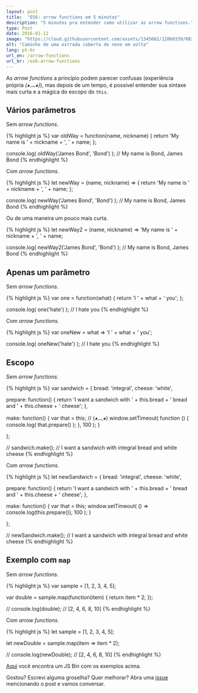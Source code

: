 ```yaml
---
layout: post
title:  "ES6: arrow functions em 5 minutos"
description: "5 minutos pra entender como utilizar as arrow functions."
type: Post
date: 2016-01-12
image: "https://cloud.githubusercontent.com/assets/1345662/12060339/882c0d30-af54-11e5-9f10-79da8f4f1f50.jpg"
alt: "Caminho de uma estrada coberta de neve em volta"
lang: pt-br
url_en: /arrow-functions
url_br: /es6-arrow-functions
---
```


As *arrow functions* a princípio podem parecer confusas (experiência própria *(◕︵◕)*), mas depois de um tempo, é possível entender sua sintaxe mais curta e a mágica do escopo do `this`.

## Vários parâmetros

Sem *arrow functions*. 

{% highlight js %}
var oldWay = function(name, nickname) {
  return 'My name is ' + nickname + ', ' + name;
};

console.log( oldWay('James Bond', 'Bond') );
// My name is Bond, James Bond
{% endhighlight %}

Com *arrow functions*.

{% highlight js %}
let newWay = (name, nickname) => {
  return 'My name is ' + nickname + ', ' + name;
};

console.log( newWay('James Bond', 'Bond') );
// My name is Bond, James Bond
{% endhighlight %}

Ou de uma maneira um pouco mais curta.

{% highlight js %}
let newWay2 = (name, nickname) => 'My name is ' + nickname + ', ' + name;

console.log( newWay2('James Bond', 'Bond') );
// My name is Bond, James Bond
{% endhighlight %}

## Apenas um parâmetro

Sem *arrow functions*.

{% highlight js %}
var one = function(what) {
  return 'I ' + what + ' you';
};

console.log( one('hate') );
// I hate you
{% endhighlight %}

Com *arrow functions*.

{% highlight js %}
var oneNew = what => 'I ' + what + ' you';

console.log( oneNew('hate') );
// I hate you
{% endhighlight %}

## Escopo

Sem *arrow functions*.

{% highlight js %}
var sandwich = {
  bread: 'integral',
  cheese: 'white',
  
  prepare: function() {
    return 'I want a sandwich with ' + this.bread + ' bread and ' + this.cheese + ' cheese';
  },
  
  make: function() {
    var that = this; // (◕︵◕)
    window.setTimeout( function () {
      console.log( that.prepare() );
    }, 100 );
  }
  
};

// sandwich.make();
// I want a sandwich with integral bread and white cheese
{% endhighlight %}

Com *arrow functions*.

{% highlight js %}
let newSandwich = {
  bread: 'integral',
  cheese: 'white',
  
  prepare: function() {
    return 'I want a sandwich with ' + this.bread + ' bread and ' + this.cheese + ' cheese';
  },
  
  make: function() {
    var that = this;
    window.setTimeout( () => console.log(this.prepare()), 100 );
  }
  
};

// newSandwich.make();
// I want a sandwich with integral bread and white cheese
{% endhighlight %}

## Exemplo com `map`

Sem *arrow functions*.

{% highlight js %}
var sample = [1, 2, 3, 4, 5];

var double = sample.map(function(item) {
  return item * 2;
});

// console.log(double);
// [2, 4, 6, 8, 10]
{% endhighlight %}

Com *arrow functions*.

{% highlight js %}
let sample = [1, 2, 3, 4, 5];

let newDouble = sample.map(item => item * 2);

// console.log(newDouble);
// [2, 4, 6, 8, 10]
{% endhighlight %}

[Aqui](http://jsbin.com/nogobe/edit?js,console) você encontra um JS Bin com os exemplos acima.

Gostou? Escrevi alguma groselha? Quer melhorar? Abra uma [issue](https://github.com/raphaelfabeni/raphaelfabeni.github.io/issues) mencionando o post e vamos conversar.
